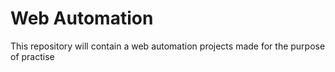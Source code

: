 # Web Automation

This repository will contain a web automation projects made for the purpose of practise
